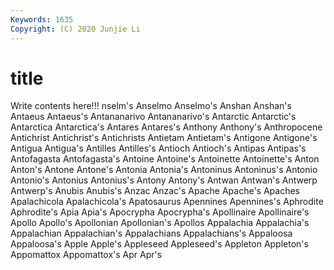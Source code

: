 ```yaml
---
Keywords: 1635
Copyright: (C) 2020 Junjie Li
---
```


# title

Write contents here!!!
nselm's 
Anselmo 
Anselmo's 
Anshan 
Anshan's 
Antaeus 
Antaeus's 
Antananarivo 
Antananarivo's 
Antarctic
Antarctic's 
Antarctica 
Antarctica's 
Antares 
Antares's 
Anthony 
Anthony's 
Anthropocene 
Antichrist 
Antichrist's
Antichrists 
Antietam 
Antietam's 
Antigone 
Antigone's 
Antigua 
Antigua's 
Antilles 
Antilles's 
Antioch
Antioch's 
Antipas 
Antipas's 
Antofagasta 
Antofagasta's 
Antoine 
Antoine's 
Antoinette 
Antoinette's 
Anton
Anton's 
Antone 
Antone's 
Antonia 
Antonia's 
Antoninus 
Antoninus's 
Antonio 
Antonio's 
Antonius
Antonius's 
Antony 
Antony's 
Antwan 
Antwan's 
Antwerp 
Antwerp's 
Anubis 
Anubis's 
Anzac
Anzac's 
Apache 
Apache's 
Apaches 
Apalachicola 
Apalachicola's 
Apatosaurus 
Apennines 
Apennines's 
Aphrodite
Aphrodite's 
Apia 
Apia's 
Apocrypha 
Apocrypha's 
Apollinaire 
Apollinaire's 
Apollo 
Apollo's 
Apollonian
Apollonian's 
Apollos 
Appalachia 
Appalachia's 
Appalachian 
Appalachian's 
Appalachians 
Appalachians's 
Appaloosa 
Appaloosa's
Apple 
Apple's 
Appleseed 
Appleseed's 
Appleton 
Appleton's 
Appomattox 
Appomattox's 
Apr 
Apr's
